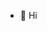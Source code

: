 - 👋 Hi

<!---
siddhantvats05/siddhantvats05 is a ✨ special ✨ repository because its `README.md` (this file) appears on your GitHub profile.
You can click the Preview link to take a look at your changes.
--->
